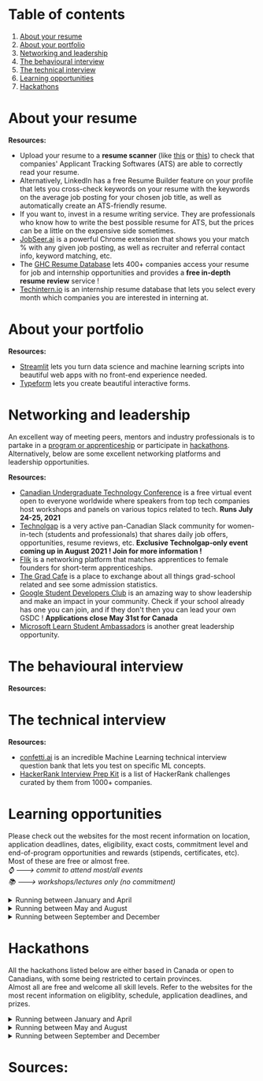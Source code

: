 # Table of contents
1. [About your resume](https://github.com/nadiaenh/cheatsheet/blob/main/career%20and%20personal%20development.md#about-your-resume)  
2. [About your portfolio](https://github.com/nadiaenh/cheatsheet/blob/main/career%20and%20personal%20development.md#about-your-portfolio)
3. [Networking and leadership](https://github.com/nadiaenh/cheatsheet/blob/main/career%20and%20personal%20development.md#networking-and-leadership)
4. [The behavioural interview](https://github.com/nadiaenh/cheatsheet/blob/main/career%20and%20personal%20development.md#the-behavioural-interview)
5. [The technical interview](https://github.com/nadiaenh/cheatsheet/blob/main/career%20and%20personal%20development.md#the-technical-interview)
6. [Learning opportunities](https://github.com/nadiaenh/cheatsheet/blob/main/career%20and%20personal%20development.md#learning-opportunities)
7. [Hackathons](https://github.com/nadiaenh/cheatsheet/blob/main/career%20and%20personal%20development.md#hackathons)

# About your resume

**Resources:**
- Upload your resume to a **resume scanner** (like [this](https://www.jobscan.co/) or [this](https://cultivatedculture.com/resume-scanner/)) to check that companies' Applicant Tracking Softwares (ATS) are able to correctly read your resume. 
- Alternatively, LinkedIn has a free Resume Builder feature on your profile that lets you cross-check keywords on your resume with the keywords on the average job posting 
for your chosen job title, as well as automatically create an ATS-friendly resume.  
- If you want to, invest in a resume writing service. They are professionals who know how to write the best possible resume for ATS, but the prices can be a little on 
the expensive side sometimes.
- [JobSeer.ai](https://jobseer.ai/) is a powerful Chrome extension that shows you your match % with any given job posting, as well as recruiter and referral contact info, 
keyword matching, etc.
- The [GHC Resume Database](https://ghc.anitab.org/attend/resume-database) lets 400+ companies access your resume for job and internship opportunities and provides a **free in-depth resume review** service !
- [Techintern.io](https://www.techintern.io/student) is an internship resume database that lets you select every month which companies you are interested in interning at.

# About your portfolio

**Resources:**  
* [Streamlit](https://streamlit.io/) lets you turn data science and machine learning scripts into beautiful web apps with no front-end experience needed.
* [Typeform](https://www.typeform.com/) lets you create beautiful interactive forms.

# Networking and leadership

An excellent way of meeting peers, mentors and industry professionals is to partake in a [program or apprenticeship](https://github.com/nadiaenh/cheatsheet/blob/main/career%20and%20personal%20development.md#learning-opportunities) or participate in [hackathons](https://github.com/nadiaenh/cheatsheet/blob/main/career%20and%20personal%20development.md#hackathons). Alternatively, below are some excellent networking
platforms and leadership opportunities.

**Resources:**
* [Canadian Undergraduate Technology Conference](https://cutc.ca/) is a free virtual event open to everyone worldwide where speakers from top tech companies host workshops and panels on various topics related to tech. **Runs July 24-25, 2021**
* [Technolgap](https://tinyurl.com/join-technolgap) is a very active pan-Canadian Slack community for women-in-tech (students and professionals) that shares daily job offers, opportunities, resume reviews, etc. **Exclusive Technolgap-only event coming up in August 2021 ! Join for more information !**
* [Flik](https://weareflik.com/) is a networking platform that matches apprentices to female founders for short-term apprenticeships. 
* [The Grad Cafe](https://forum.thegradcafe.com/) is a place to exchange about all things grad-school related and see some admission statistics.
* [Google Student Developers Club](https://developers.google.com/community/dsc) is an amazing way to show leadership and make an impact in your community. Check if your school already has one you can join, and if they don't then you can lead your own GSDC ! **Applications close May 31st for Canada**
* [Microsoft Learn Student Ambassadors](https://studentambassadors.microsoft.com/en-us) is another great leadership opportunity.

# The behavioural interview

**Resources:**  

# The technical interview

**Resources:**  
* [confetti.ai](https://www.confetti.ai/) is an incredible Machine Learning technical interview question bank that lets you test on specific ML concepts. 
* [HackerRank Interview Prep Kit](https://www.hackerrank.com/interview/interview-preparation-kit) is a list of HackerRank challenges curated by them from 1000+ companies.  

# Learning opportunities
Please check out the websites for the most recent information on location, application deadlines, dates, eligibility, exact costs, commitment level and end-of-program opportunities and rewards (stipends, certificates, etc). Most of these are free or almost free.  
*:watch: ---> commit to attend most/all events  
:books: ---> workshops/lectures only (no commitment)*

<details>
  <summary> Running between January and April </summary>  
  
* [AI Launch Lab R&D Program](https://launchlab.ai/rd-program/) is a research and development program that has you working on a real-world AI projects. **Runs Jan-Mar, :watch:**
* [IVADO/Mila Deep Learning School](https://ivado.ca/evenements/6th-ivado-mila-deep-learning-school/) is a 5-week intermediate level artificial intelligence program aimed at people who have a basic background in Python and mathematics. **Runs Mar 25-Apr 29th 2021, $, :watch:**
* [MLH Fellowship](https://fellowship.mlh.io/#programs) is a 12-week learning program with 3 tracks to choose from. **Runs multiple batches a year, :watch:**

 </details>

<details>
  <summary> Running between May and August </summary>  
  
* [InternHacks](https://internhacks.com/) is a cross between an internship and a hackathon sponsored by major tech companies. **Runs May-Jul, :watch:**
* [AI4Good Lab](https://www.ai4goodlab.com/) is a 7-week women-only introduction to machine learning and artificial intelligence program concluding in a 3-week team project that lets you make valuable connections and is an excellent springboard into the world of ML/AI. **Runs May-June, :watch:**
* [AI Launch Lab R&D Program](https://launchlab.ai/rd-program/) is a research and development program that has you working on a real-world AI projects. **Runs Jun-Aug, :watch:**
* [URx Talent Development Program](https://onereq.com/urx/talent-development-program/) is a series of workshops designed to help you start your career in tech. **Runs Jun-Aug, :books:**
* [IVADO's Problem Solving Workshop](http://crm.umontreal.ca/probindustrielsEn2021/) is a 4-day workshop to solve real-world problems for large corporations such as Air Canada and National Bank of Canada. **Runs Aug 23-27th 2021, :watch:**
* [MLH Fellowship](https://fellowship.mlh.io/#programs) is a 12-week learning program with 3 tracks to choose from. **Runs multiple batches a year, :watch:**
  
</details>

<details>
  <summary> Running between September and December </summary>  
  
* [DS4A/Women](https://www.correlation-one.com/data-science-for-all-women) is a virtual 7-week Data Science program for women that teaches you real-world data analysis skills  concluding with a team project, and lets you network and be matched with a mentor. **Runs Sep-Oct, :watch:**
* [Facebook ABCS](https://diversity.fb.com/initiatives/in-our-communities/) is a workshop series where students review computer science concepts, learn crucial interviewing skills, and build their confidence by participating in mock coding interviews. **Runs Sept-Oct, :watch:**
* [AI Launch Lab R&D Program](https://launchlab.ai/rd-program/) is a research and development program that has you working on a real-world AI projects. **Runs Sep-Nov, :watch:**
* [MLH Fellowship](https://fellowship.mlh.io/#programs) is a 12-week learning program with 3 tracks to choose from. **Runs multiple batches a year, :watch:**
  
</details>

# Hackathons
All the hackathons listed below are either based in Canada or open to Canadians, with some being restricted to certain provinces.  
Almost all are free and welcome all skill levels. Refer to the websites for the most recent information on eligiblity, schedule, application deadlines, and prizes.

<details>
  <summary> Running between January and April </summary>  
  
* [SheHacks](https://shehacks.ca/) is Canada's largest 36-hour hackathon for women-identifying people of all skill levels. **Runs Jan 8-10th, 2021**
* [nwHacks](https://www.nwhacks.io/) is Western Canada's largest hackathon. **Runs Jan 9-10th, 2021**
* [MLH Local Hack Day: Build](https://localhackday.mlh.io/) is a celebration of hacking where you complete weekly and daily challenges to gain points 
  and then build something at one of the partner hackathons. **Runs Jan 10-18th, 2021**
* [ElleHacks](https://ellehacks.com/) is a student-led women-only 36-hour hackathon for all skill levels. **Runs Jan 15-17th, 2021**
* [McHacks](https://mchacks.ca/) is McGill University's 36-hour global collegiate hackathon for all skill levels. **Runs Jan 29-31st, 2021**
* [Hackatown](https://hackatown.io/) is Polytechnique Montreal's 24-hour hackathon where participants come to create their city in a smarter way. **Runs Feb 5th, 2021**
* [cmd-f Hackathon](https://cmd-f.nwplus.io/) is British Columbia’s first and largest all-women* hackathon. **Runs March 6-7th, 2021**
* [MLH Local Hack Day: Share](https://localhackday.mlh.io/) is a celebration of sharing everything you’ve learned as a hacker by completing weekly and 
  daily challenges at all skill levels to gain points. **Runs Mar 28th-Apr 5th, 2021**

</details>
 
<details>
  <summary> Running between May and August </summary>  

* [InternHacks](https://internhacks.com/) is a cross between an internship and a hackathon sponsored by major tech companies. **Runs May-Jul, 2021**
* [Hack Girl Summer](https://organize.mlh.io/participants/events/7019-hack-girl-summer-2-0) is a gender-focused MLH hackathon. **Runs Jun 4-6th, 2021**
* [natHACKS](https://natuab.ca/event/nathack) is Alberta’s 64-hour inaugural brain-computer interface hackathon. **Runs Jul 30th-Aug 2nd, 2021**
* [TOHacks](https://www.tohacks.ca/#home) is a 4-week accelerator to help you build your next big idea. **Runs Aug 7-29th, 2021**
* [HackThe6ix](https://hackthe6ix.com/) is Toronto's largest hackathon. **Runs August 20-22nd, 2021**
* [TechNova](https://www.itstechnova.org/) is UWaterloo's first global women-in-tech hackathon, featuring a 3-day workshop period followed by the 36-hour hackathon and concluding with a 5-day networking period. **Runs Aug 24-29th, 2021**

</details>

<details>
  <summary> Running between September and December </summary>  

* [ProjectX](https://www.projectx2020.com/) is a ML research competition focused on health where top schools across Canada and the US participate. **Runs Sep 2021 - Feb 2022**
* [Hack the North](https://hackthenorth.com/) is Canada's biggest hackathon, where 3000+ students of all skill levels come together for 36 hours to build a project in teams of up to 4 people. **Runs Sept 17-19th 2021**
* [Hack the Valley](https://hackthevalley.io/) is University of Toronto's in-person hackathon. **Runs Oct 15-17th, 2021** 
* [TAMU Datathon](https://tamudatathon.com/) is Texas A&M University's data-focused hackathon. **Runs Oct 16-17th, 2021**
* [Technica](https://gotechnica.org/) is the world's largest hybrid hackathon for underrepresented genders. **Runs Nov, 2021**
* [HackWestern](https://www.hackwestern.com/) is Western University's hackathon. **Runs Nov 19-21st, 2021**

</details>

# Sources:
